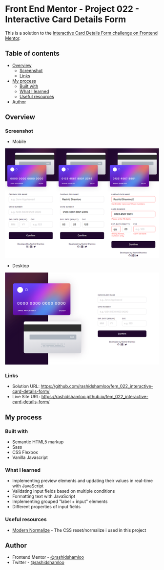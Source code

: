 # Front End Mentor - Project 022 - Interactive Card Details Form

This is a solution to the [Interactive Card Details Form challenge on Frontend Mentor](https://www.frontendmentor.io/challenges/interactive-card-details-form-XpS8cKZDWw).

## Table of contents

- [Overview](#overview)
  - [Screenshot](#screenshot)
  - [Links](#links)
- [My process](#my-process)
  - [Built with](#built-with)
  - [What I learned](#what-i-learned)
  - [Useful resources](#useful-resources)
- [Author](#author)

## Overview

### Screenshot

- Mobile

![](./screenshot-mobile.png)

- Desktop

![](./screenshot-desktop.png)

### Links

- Solution URL: https://github.com/rashidshamloo/fem_022_interactive-card-details-form/
- Live Site URL: https://rashidshamloo.github.io/fem_022_interactive-card-details-form/

## My process

### Built with

- Semantic HTML5 markup
- Sass
- CSS Flexbox
- Vanilla Javascript

### What I learned

- Implementing preview elements and updating their values in real-time with JavaScript
- Validating input fields based on multiple conditions
- Formatting text with JavaScript
- Implementing grouped "label + input" elements
- Different properties of input fields

### Useful resources

- [Modern Normalize](https://github.com/sindresorhus/modern-normalize) - The CSS reset/normalize i used in this project

## Author

- Frontend Mentor - [@rashidshamloo](https://www.frontendmentor.io/profile/rashidshamloo)
- Twitter - [@rashidshamloo](https://www.twitter.com/rashidshamloo)
